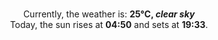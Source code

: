 <p  align="center"><br/>Currently, the weather is: <b> 25°C, <i>clear sky</i></b></br>Today, the sun rises at <b>04:50</b> and sets at <b>19:33</b>.</p>